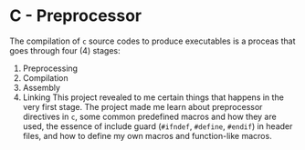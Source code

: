 # C - Preprocessor
The compilation of `c` source codes to produce executables is a proceas that goes through four (4) stages:
1. Preprocessing
2. Compilation
3. Assembly
4. Linking
This project revealed to me certain things that happens in the very first stage.
The project made me learn about preprocessor directives in `c`, some common predefined macros and how they are used, the essence of include guard (`#ifndef`, `#define`, `#endif`) in header files, and how to define my own macros and function-like macros.
